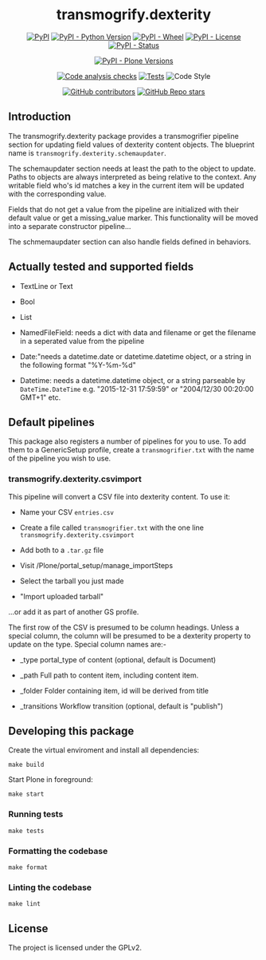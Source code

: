 <h1 align="center">transmogrify.dexterity</h1>

<div align="center">

[![PyPI](https://img.shields.io/pypi/v/transmogrify.dexterity)](https://pypi.org/project/transmogrify.dexterity/)
[![PyPI - Python Version](https://img.shields.io/pypi/pyversions/transmogrify.dexterity)](https://pypi.org/project/transmogrify.dexterity/)
[![PyPI - Wheel](https://img.shields.io/pypi/wheel/transmogrify.dexterity)](https://pypi.org/project/transmogrify.dexterity/)
[![PyPI - License](https://img.shields.io/pypi/l/transmogrify.dexterity)](https://pypi.org/project/transmogrify.dexterity/)
[![PyPI - Status](https://img.shields.io/pypi/status/transmogrify.dexterity)](https://pypi.org/project/transmogrify.dexterity/)


[![PyPI - Plone Versions](https://img.shields.io/pypi/frameworkversions/plone/transmogrify.dexterity)](https://pypi.org/project/transmogrify.dexterity/)

[![Code analysis checks](https://github.com/collective/transmogrify.dexterity/actions/workflows/code-analysis.yml/badge.svg)](https://github.com/collective/transmogrify.dexterity/actions/workflows/code-analysis.yml)
[![Tests](https://github.com/collective/transmogrify.dexterity/actions/workflows/tests.yml/badge.svg)](https://github.com/collective/transmogrify.dexterity/actions/workflows/tests.yml)
![Code Style](https://img.shields.io/badge/Code%20Style-Black-000000)

[![GitHub contributors](https://img.shields.io/github/contributors/collective/transmogrify.dexterity)](https://github.com/collective/transmogrify.dexterity)
[![GitHub Repo stars](https://img.shields.io/github/stars/collective/transmogrify.dexterity?style=social)](https://github.com/collective/transmogrify.dexterity)

</div>

## Introduction

The transmogrify.dexterity package provides a transmogrifier pipeline section
for updating field values of dexterity content objects. The blueprint name is
`transmogrify.dexterity.schemaupdater`.

The schemaupdater section needs at least the path to the object to update.
Paths to objects are always interpreted as being relative to the context. Any
writable field who's id matches a key in the current item will be updated with
the corresponding value.

Fields that do not get a value from the pipeline are initialized with their
default value or get a missing_value marker.
This functionality will be moved into a separate constructor pipeline...

The schmemaupdater section can also handle fields defined in behaviors.


## Actually tested and supported fields

- TextLine or Text

- Bool

- List

- NamedFileField: needs a dict with data and filename or get the filename in a seperated value from the pipeline

- Date:"needs a datetime.date or datetime.datetime object, or a string in the following format "%Y-%m-%d"

- Datetime: needs a datetime.datetime object, or a string parseable by    `DateTime.DateTime` e.g. "2015-12-31 17:59:59" or "2004/12/30 00:20:00 GMT+1" etc.


## Default pipelines

This package also registers a number of pipelines for you to use. To add them
to a GenericSetup profile, create a `transmogrifier.txt` with the name of the
pipeline you wish to use.


### transmogrify.dexterity.csvimport

This pipeline will convert a CSV file into dexterity content. To use it:

* Name your CSV `entries.csv`

* Create a file called `transmogrifier.txt` with the one line `transmogrify.dexterity.csvimport`

* Add both to a `.tar.gz` file

* Visit /Plone/portal_setup/manage_importSteps

* Select the tarball you just made

* "Import uploaded tarball"

...or add it as part of another GS profile.

The first row of the CSV is presumed to be column headings. Unless a special
column, the column will be presumed to be a dexterity property to update on the
type. Special column names are:-

- _type
    portal_type of content (optional, default is Document)

- _path
    Full path to content item, including content item.

- _folder
    Folder containing item, id will be derived from title

- _transitions
    Workflow transition (optional, default is "publish")

## Developing this package

Create the virtual enviroment and install all dependencies:

```shell
make build
```

Start Plone in foreground:

```shell
make start
```


### Running tests

```shell
make tests
```


### Formatting the codebase

```shell
make format
```

### Linting the codebase

```shell
make lint
```

## License

The project is licensed under the GPLv2.
